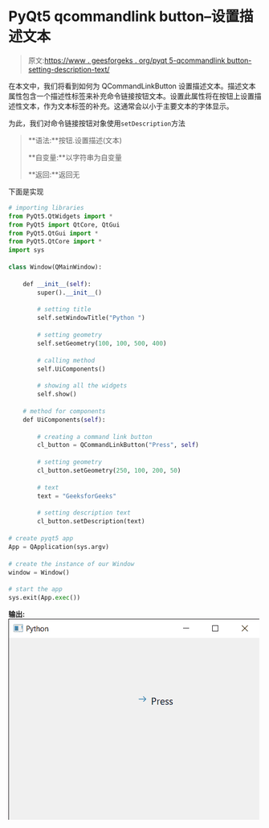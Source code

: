 # PyQt5 qcommandlink button–设置描述文本

> 原文:[https://www . geesforgeks . org/pyqt 5-qcommandlink button-setting-description-text/](https://www.geeksforgeeks.org/pyqt5-qcommandlinkbutton-setting-description-text/)

在本文中，我们将看到如何为 QCommandLinkButton 设置描述文本。描述文本属性包含一个描述性标签来补充命令链接按钮文本。设置此属性将在按钮上设置描述性文本，作为文本标签的补充。这通常会以小于主要文本的字体显示。

为此，我们对命令链接按钮对象使用`setDescription`方法

> **语法:**按钮.设置描述(文本)
> 
> **自变量:**以字符串为自变量
> 
> **返回:**返回无

下面是实现

```py
# importing libraries
from PyQt5.QtWidgets import * 
from PyQt5 import QtCore, QtGui
from PyQt5.QtGui import * 
from PyQt5.QtCore import * 
import sys

class Window(QMainWindow):

    def __init__(self):
        super().__init__()

        # setting title
        self.setWindowTitle("Python ")

        # setting geometry
        self.setGeometry(100, 100, 500, 400)

        # calling method
        self.UiComponents()

        # showing all the widgets
        self.show()

    # method for components
    def UiComponents(self):

        # creating a command link button
        cl_button = QCommandLinkButton("Press", self)

        # setting geometry
        cl_button.setGeometry(250, 100, 200, 50)

        # text
        text = "GeeksforGeeks"

        # setting description text
        cl_button.setDescription(text)

# create pyqt5 app
App = QApplication(sys.argv)

# create the instance of our Window
window = Window()

# start the app
sys.exit(App.exec())
```

**输出:**
![](img/5ccb0ded63dacbfee58bfc2fa08876d4.png)